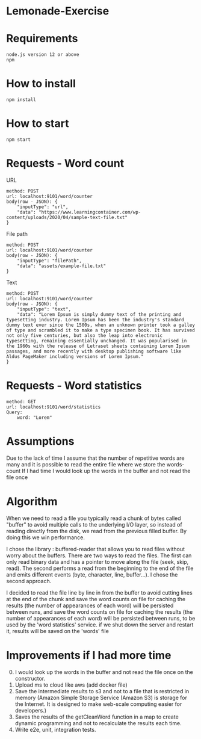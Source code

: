 # Lemonade-Exercise

# Requirements
    
    node.js version 12 or above
    npm

# How to install

    npm install

# How to start

    npm start

# Requests - Word count

URL
    
    method: POST
    url: localhost:9101/word/counter
    body(row - JSON): {
        "inputType": "url",
        "data": "https://www.learningcontainer.com/wp-content/uploads/2020/04/sample-text-file.txt"
    }
File path
    
    method: POST
    url: localhost:9101/word/counter
    body(row - JSON): {
        "inputType": "filePath",
        "data": "assets/example-file.txt"
    }
Text
    
    method: POST
    url: localhost:9101/word/counter
    body(row - JSON): {
        "inputType": "text",
        "data": "Lorem Ipsum is simply dummy text of the printing and typesetting industry. Lorem Ipsum has been the industry's standard dummy text ever since the 1500s, when an unknown printer took a galley of type and scrambled it to make a type specimen book. It has survived not only five centuries, but also the leap into electronic typesetting, remaining essentially unchanged. It was popularised in the 1960s with the release of Letraset sheets containing Lorem Ipsum passages, and more recently with desktop publishing software like Aldus PageMaker including versions of Lorem Ipsum."
    }

# Requests - Word statistics
 
    method: GET
    url: localhost:9101/word/statistics
    Query: 
        word: "Lorem"

# Assumptions

   Due to the lack of time I assume that the number of repetitive words are many and it is possible 
   to read the entire file where we store the words-count
   If I had time I would look up the words in the buffer and not read the file once



# Algorithm

   When we need to read a file you typically read a chunk of bytes called "buffer" to avoid multiple calls to the underlying I/O layer,
   so instead of reading directly from the disk, we read from the previous filled buffer. 
   By doing this we win performance.
   
   I chose the library : buffered-reader that allows you to read files without worry about the buffers.
   There are two ways to read the files. The first can only read binary data and has a pointer to move along the file (seek, skip, read). 
   The second performs a read from the beginning to the end of the file and emits different events (byte, character, line, buffer...).
   I chose the second approach.
   
   I decided to read the file line by line in from the buffer to avoid cutting lines at the end of the chunk
   and save the word counts on file for caching the results (the number of appearances of each word) will be persisted between runs,
   and save the word counts on file for caching the results (the number of appearances of each word) will be persisted between runs,
   to be used by the 'word statistics' service.
   if we shut down the server and restart it, results will be saved on the 'words' file 

# Improvements if I had more time
   0. I would look up the words in the buffer and not read the file once on the constructor.
   1. Upload ms to cloud like aws (add docker file)
   2. Save the intermediate results to s3 and not to a file that is restricted in memory
      (Amazon Simple Storage Service (Amazon S3) is storage for the Internet. 
      It is designed to make web-scale computing easier for developers.)
   3. Saves the results of the getCleanWord function in a map to create dynamic programming 
      and not to recalculate the results each time.
   4. Write e2e, unit, integration tests.
